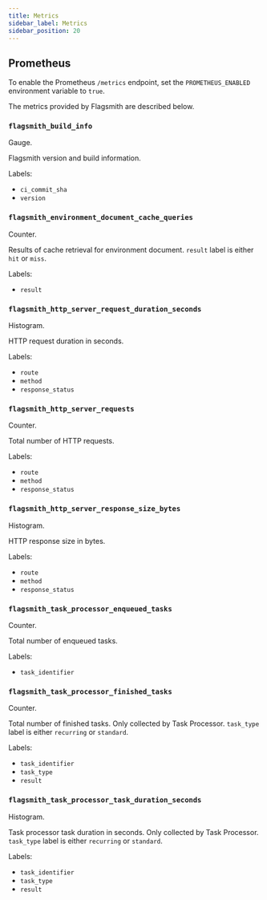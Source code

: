 ```yaml
---
title: Metrics
sidebar_label: Metrics
sidebar_position: 20
---
```


## Prometheus

To enable the Prometheus `/metrics` endpoint, set the `PROMETHEUS_ENABLED` environment variable to `true`. 

The metrics provided by Flagsmith are described below.


### `flagsmith_build_info`

Gauge.

Flagsmith version and build information.

Labels:
 - `ci_commit_sha`
 - `version`

### `flagsmith_environment_document_cache_queries`

Counter.

Results of cache retrieval for environment document. `result` label is either `hit` or `miss`.

Labels:
 - `result`

### `flagsmith_http_server_request_duration_seconds`

Histogram.

HTTP request duration in seconds.

Labels:
 - `route`
 - `method`
 - `response_status`

### `flagsmith_http_server_requests`

Counter.

Total number of HTTP requests.

Labels:
 - `route`
 - `method`
 - `response_status`

### `flagsmith_http_server_response_size_bytes`

Histogram.

HTTP response size in bytes.

Labels:
 - `route`
 - `method`
 - `response_status`

### `flagsmith_task_processor_enqueued_tasks`

Counter.

Total number of enqueued tasks.

Labels:
 - `task_identifier`

### `flagsmith_task_processor_finished_tasks`

Counter.

Total number of finished tasks. Only collected by Task Processor. `task_type` label is either `recurring` or `standard`.

Labels:
 - `task_identifier`
 - `task_type`
 - `result`

### `flagsmith_task_processor_task_duration_seconds`

Histogram.

Task processor task duration in seconds. Only collected by Task Processor. `task_type` label is either `recurring` or `standard`.

Labels:
 - `task_identifier`
 - `task_type`
 - `result`

